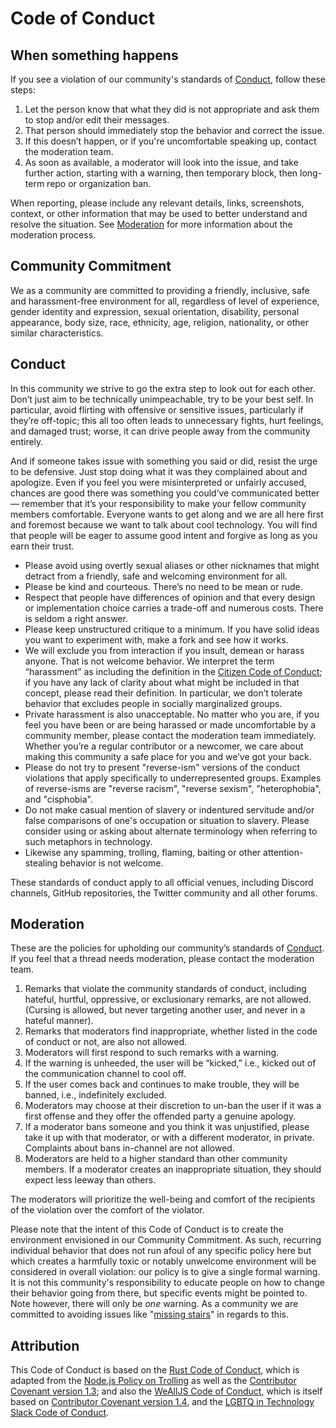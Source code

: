 # Code of Conduct

## When something happens

If you see a violation of our community's standards of [Conduct](#conduct), follow these steps:

1. Let the person know that what they did is not appropriate and ask them to stop and/or edit their messages.
2. That person should immediately stop the behavior and correct the issue.
3. If this doesn’t happen, or if you're uncomfortable speaking up, contact the moderation team.
4. As soon as available, a moderator will look into the issue, and take further action, starting with a warning, then temporary block, then long-term repo or organization ban.

When reporting, please include any relevant details, links, screenshots, context, or other information that may be used to better understand and resolve the situation. See [Moderation](#moderation) for more information about the moderation process.

## Community Commitment
We as a community are committed to providing a friendly, inclusive, safe and harassment-free environment for all, regardless of level of experience, gender identity and expression, sexual orientation, disability, personal appearance, body size, race, ethnicity, age, religion, nationality, or other similar characteristics.

## Conduct

In this community we strive to go the extra step to look out for each other. Don’t just aim to be technically unimpeachable, try to be your best self. In particular, avoid flirting with offensive or sensitive issues, particularly if they’re off-topic; this all too often leads to unnecessary fights, hurt feelings, and damaged trust; worse, it can drive people away from the community entirely.

And if someone takes issue with something you said or did, resist the urge to be defensive. Just stop doing what it was they complained about and apologize. Even if you feel you were misinterpreted or unfairly accused, chances are good there was something you could’ve communicated better — remember that it’s your responsibility to make your fellow community members comfortable. Everyone wants to get along and we are all here first and foremost because we want to talk about cool technology. You will find that people will be eager to assume good intent and forgive as long as you earn their trust.

* Please avoid using overtly sexual aliases or other nicknames that might detract from a friendly, safe and welcoming environment for all.
* Please be kind and courteous. There’s no need to be mean or rude.
* Respect that people have differences of opinion and that every design or implementation choice carries a trade-off and numerous costs. There is seldom a right answer.
* Please keep unstructured critique to a minimum. If you have solid ideas you want to experiment with, make a fork and see how it works.
* We will exclude you from interaction if you insult, demean or harass anyone. That is not welcome behavior. We interpret the term “harassment” as including the definition in the [Citizen Code of Conduct](https://github.com/stumpsyn/policies/blob/master/citizen_code_of_conduct.md); if you have any lack of clarity about what might be included in that concept, please read their definition. In particular, we don’t tolerate behavior that excludes people in socially marginalized groups.
* Private harassment is also unacceptable. No matter who you are, if you feel you have been or are being harassed or made uncomfortable by a community member, please contact the moderation team immediately. Whether you’re a regular contributor or a newcomer, we care about making this community a safe place for you and we’ve got your back.
* Please do not try to present "reverse-ism" versions of the conduct violations that apply specifically to underrepresented groups. Examples of reverse-isms are "reverse racism", "reverse sexism", "heterophobia", and "cisphobia".
* Do not make casual mention of slavery or indentured servitude and/or false comparisons of one's occupation or situation to slavery. Please consider using or asking about alternate terminology when referring to such metaphors in technology.
* Likewise any spamming, trolling, flaming, baiting or other attention-stealing behavior is not welcome.

These standards of conduct apply to all official venues, including Discord channels, GitHub repositories, the Twitter community and all other forums.

## Moderation

These are the policies for upholding our community’s standards of [Conduct](#conduct). If you feel that a thread needs moderation, please contact the moderation team.

1. Remarks that violate the community standards of conduct, including hateful, hurtful, oppressive, or exclusionary remarks, are not allowed. (Cursing is allowed, but never targeting another user, and never in a hateful manner).
2. Remarks that moderators find inappropriate, whether listed in the code of conduct or not, are also not allowed.
3. Moderators will first respond to such remarks with a warning.
4. If the warning is unheeded, the user will be “kicked,” i.e., kicked out of the communication channel to cool off.
5. If the user comes back and continues to make trouble, they will be banned, i.e., indefinitely excluded.
6. Moderators may choose at their discretion to un-ban the user if it was a first offense and they offer the offended party a genuine apology.
7. If a moderator bans someone and you think it was unjustified, please take it up with that moderator, or with a different moderator, in private. Complaints about bans in-channel are not allowed.
8. Moderators are held to a higher standard than other community members. If a moderator creates an inappropriate situation, they should expect less leeway than others.

The moderators will prioritize the well-being and comfort of the recipients of the violation over the comfort of the violator.

Please note that the intent of this Code of Conduct is to create the environment envisioned in our Community Commitment. As such, recurring individual behavior that does not run afoul of any specific policy here but which creates a harmfully toxic or notably unwelcome environment will be considered in overall violation: our policy is to give a single formal warning. It is not this community's responsibility to educate people on how to change their behavior going from there, but specific events might be pointed to. Note however, there will only be _one_ warning. As a community we are committed to avoiding issues like "[missing stairs](https://en.wikipedia.org/wiki/Missing_stair)" in regards to this.

## Attribution

This Code of Conduct is based on the [Rust Code of Conduct](https://www.rust-lang.org/policies/code-of-conduct), which is adapted from the [Node.js Policy on Trolling](http://blog.izs.me/post/30036893703/policy-on-trolling) as well as the [Contributor Covenant version 1.3](https://www.contributor-covenant.org/version/1/3/0/code-of-conduct/); and also the [WeAllJS Code of Conduct](https://wealljs.org/code-of-conduct), which is itself based on [Contributor Covenant version 1.4](https://www.contributor-covenant.org/version/1/4/code-of-conduct/), and the [LGBTQ in Technology Slack Code of Conduct](http://lgbtq.technology/coc.html).
